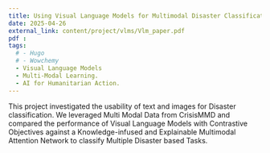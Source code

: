 ```yaml
---
title: Using Visual Language Models for Multimodal Disaster Classification.
date: 2025-04-26
external_link: content/project/vlms/Vlm_paper.pdf
pdf : 
tags:
  # - Hugo
  # - Wowchemy
  - Visual Language Models
  - Multi-Modal Learning.
  - AI for Humanitarian Action.
---
```


This project investigated the usability of text and images for Disaster classification. We leveraged Multi Modal Data from CrisisMMD and compared the performance of Visual Language Models with Contrastive Objectives against a Knowledge-infused and Explainable Multimodal Attention Network to classify Multiple Disaster based Tasks.

<!--more-->
